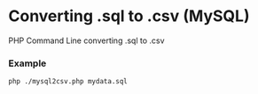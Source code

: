 # Converting .sql to .csv (MySQL)

PHP Command Line converting .sql to .csv

### Example

```php ./mysql2csv.php mydata.sql```